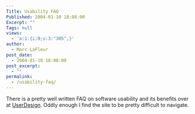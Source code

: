 ```yaml
---
Title: Usability FAQ
Published: 2004-01-10 18:08:00
Excerpt: ""
Tags: null
views:
  - 'a:1:{i:0;s:3:"305";}'
author:
  - Marc LaFleur
post_date:
  - 2004-01-10 18:08:00
post_excerpt:
  - ""
permalink:
  - /usability-faq/
---
```

There is a pretty well written FAQ on software usability and its benefits over at <a href="http://www.userdesign.com/usability_faq.html">UserDesign</a>. Oddly enough I find the site to be pretty difficult to navigate.